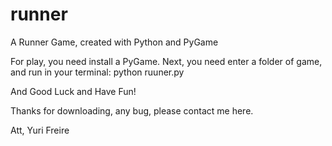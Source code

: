 # runner
A Runner Game, created with Python and PyGame

For play, you need install a PyGame. 
Next, you need enter a folder of game, and run in your terminal: python ruuner.py  

And Good Luck and Have Fun! 

Thanks for downloading, any bug, please contact me here.

Att, 
Yuri Freire
